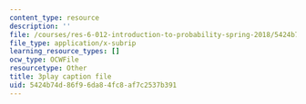 ```yaml
---
content_type: resource
description: ''
file: /courses/res-6-012-introduction-to-probability-spring-2018/5424b74d86f96da84fc8af7c2537b391_LJuVb-sxzoo.srt
file_type: application/x-subrip
learning_resource_types: []
ocw_type: OCWFile
resourcetype: Other
title: 3play caption file
uid: 5424b74d-86f9-6da8-4fc8-af7c2537b391
---
```

